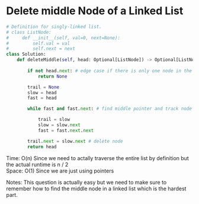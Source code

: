 # Delete middle Node of a Linked List


```Python
# Definition for singly-linked list.
# class ListNode:
#     def __init__(self, val=0, next=None):
#         self.val = val
#         self.next = next
class Solution:
    def deleteMiddle(self, head: Optional[ListNode]) -> Optional[ListNode]:
        
        if not head.next: # edge case if there is only one node in the input list
            return None

        trail = None
        slow = head
        fast = head

        while fast and fast.next: # find middle pointer and track node behind the middle pointer

            trail = slow
            slow = slow.next
            fast = fast.next.next

        trail.next = slow.next # delete node 
        return head
```
Time: O(n) Since we need to actally traverse the entire list by definition but the actual runtime is n / 2<br>
Space: O(1) Since we are just using pointers<br>

Notes: This question is actually easy but we need to make sure to remember how to find the middle node in a linked list which is the hardest part.
